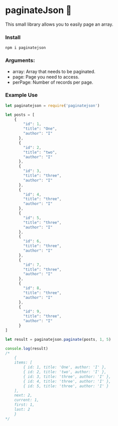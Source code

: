 # paginateJson 📖

This small library allows you to easily page an array.

### Install

```
npm i paginatejson
```

### Arguments:

* array: Array that needs to be paginated.
* page: Page you need to access.
* perPage: Number of records per page.


### Example Use

```js
let paginatejson = require('paginatejson')

let posts = [
    {
        "id": 1,
        "title": "One",
        "author": "I"
      },
      {
        "id": 2,
        "title": "two",
        "author": "I"
      },
      {
        "id": 3,
        "title": "three",
        "author": "I"
      },
      {
        "id": 4,
        "title": "three",
        "author": "I"
      },
      {
        "id": 5,
        "title": "three",
        "author": "I"
      },
      {
        "id": 6,
        "title": "three",
        "author": "I"
      },
      {
        "id": 7,
        "title": "three",
        "author": "I"
      },
      {
        "id": 8,
        "title": "three",
        "author": "I"
      },
      {
        "id": 9,
        "title": "three",
        "author": "I"
      }
]

let result = paginatejson.paginate(posts, 1, 5)

console.log(result)
/* 
    {
    items: [
        { id: 1, title: 'One', author: 'I' },
        { id: 2, title: 'two', author: 'I' },
        { id: 3, title: 'three', author: 'I' },
        { id: 4, title: 'three', author: 'I' },
        { id: 5, title: 'three', author: 'I' }
    ],
    next: 2,
    current: 1,
    first: 1,
    last: 2
    }
*/

```